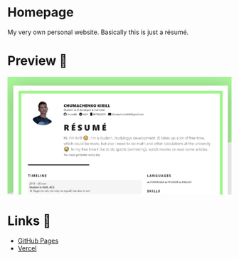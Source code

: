 # Homepage
My very own personal website. Basically this is just a résumé.

# Preview :newspaper:

![](./assets/images/ogimage.jpg)

# Links :link:

- [GitHub Pages](https://chumakk.github.io/homepage/)
- [Vercel](https://homepage-flame-ten.vercel.app)
